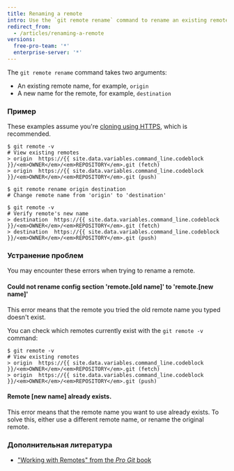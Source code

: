 ```yaml
---
title: Renaming a remote
intro: Use the `git remote rename` command to rename an existing remote.
redirect_from:
  - /articles/renaming-a-remote
versions:
  free-pro-team: '*'
  enterprise-server: '*'
---
```


The `git remote rename` command takes two arguments:

* An existing remote name, for example, `origin`
* A new name for the remote, for example, `destination`

### Пример

These examples assume you're [cloning using HTTPS](/articles/which-remote-url-should-i-use/#cloning-with-https-urls), which is recommended.

```shell
$ git remote -v
# View existing remotes
> origin  https://{{ site.data.variables.command_line.codeblock }}/<em>OWNER</em>/<em>REPOSITORY</em>.git (fetch)
> origin  https://{{ site.data.variables.command_line.codeblock }}/<em>OWNER</em>/<em>REPOSITORY</em>.git (push)

$ git remote rename origin destination
# Change remote name from 'origin' to 'destination'

$ git remote -v
# Verify remote's new name
> destination  https://{{ site.data.variables.command_line.codeblock }}/<em>OWNER</em>/<em>REPOSITORY</em>.git (fetch)
> destination  https://{{ site.data.variables.command_line.codeblock }}/<em>OWNER</em>/<em>REPOSITORY</em>.git (push)
```

### Устранение проблем

You may encounter these errors when trying to rename a remote.

#### Could not rename config section 'remote.[old name]' to 'remote.[new name]'

This error means that the remote you tried the old remote name you typed doesn't exist.

You can check which remotes currently exist with the `git remote -v` command:

```shell
$ git remote -v
# View existing remotes
> origin  https://{{ site.data.variables.command_line.codeblock }}/<em>OWNER</em>/<em>REPOSITORY</em>.git (fetch)
> origin  https://{{ site.data.variables.command_line.codeblock }}/<em>OWNER</em>/<em>REPOSITORY</em>.git (push)
```

#### Remote [new name] already exists.

This error means that the remote name you want to use already exists. To solve this, either use a different remote name, or rename the original remote.

### Дополнительная литература

- ["Working with Remotes" from the _Pro Git_ book](https://git-scm.com/book/en/Git-Basics-Working-with-Remotes)
